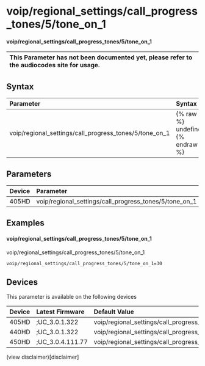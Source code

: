 ﻿---
description: voip/regional_settings/call_progress_tones/5/tone_on_1
search:
    keywords: ['voip','regional_settings','call_progress_tones','5','tone_on_1']
---

# voip/regional_settings/call_progress_tones/5/tone_on_1

#### voip/regional_settings/call_progress_tones/5/tone_on_1


| This Parameter has not been documented yet, please refer to the audiocodes site for usage.  |
| :--- |

## Syntax
| Parameter | Syntax |
| :--- | :--- |
|voip/regional_settings/call_progress_tones/5/tone_on_1 | {% raw %} undefined {% endraw %} |

## Parameters
|Device|Parameter|value|Description|
|:---|:---|:---|:---|
| 405HD | voip/regional_settings/call_progress_tones/5/tone_on_1 |  |  |

## Examples
#### voip/regional_settings/call_progress_tones/5/tone_on_1

voip/regional_settings/call_progress_tones/5/tone_on_1

```
voip/regional_settings/call_progress_tones/5/tone_on_1=30
```

## Devices
This parameter is available on the following devices

| Device | Latest Firmware | Default Value |
|:---|:---|:---|
| 405HD | ;UC_3.0.1.322 | voip/regional_settings/call_progress_tones/5/tone_on_1=30 
| 440HD | ;UC_3.0.1.322 | voip/regional_settings/call_progress_tones/5/tone_on_1=30 
| 450HD | ;UC_3.0.4.111.77 | voip/regional_settings/call_progress_tones/5/tone_on_1=30 

(view disclaimer)[disclaimer]
